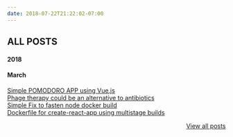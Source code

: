 ```yaml
---
date: 2018-07-22T21:22:02-07:00
---
```


## ALL POSTS

#### 2018
#### March
<a href="https://medium.com/tarkalabs-til/simple-pomodoro-app-using-vue-js-c203b71603a6"
  target="_blank">Simple POMODORO APP using Vue.js</a>
<br />
<a href="https://medium.com/@assortedPickle/phage-therapy-could-be-an-alternative-to-antibiotic-resistance-a3f290f39ed1"
  target="_blank">Phage therapy could be an alternative to antibiotics</a>
<br />
<a href="https://medium.com/tarkalabs-til/simple-fix-to-fasten-node-docker-builds-3719a7f43b32"
  target="_blank">Simple Fix to fasten node docker build</a>
<br />
<a href="https://medium.com/tarkalabs-til/dockerfile-for-create-react-app-using-multistage-builds-3868b4640e50"
  target="_blank">Dockerfile for create-react-app using multistage builds</a>
<div align="right">
  <a href="/blogposts">View all posts</a>
</div>
